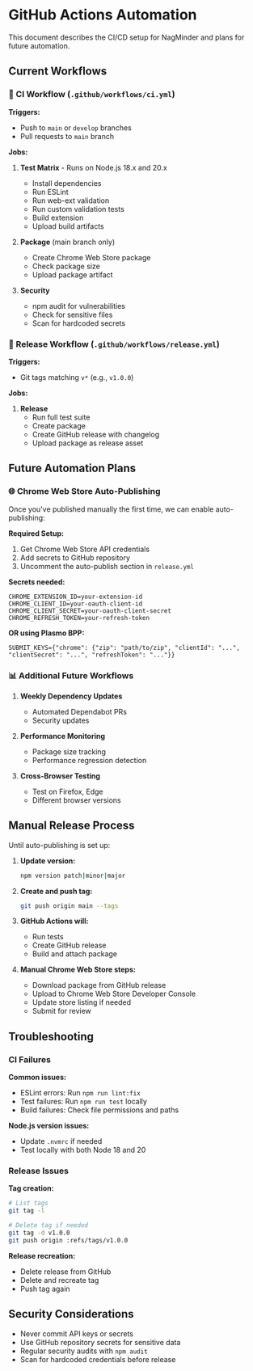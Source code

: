 # GitHub Actions Automation

This document describes the CI/CD setup for NagMinder and plans for future automation.

## Current Workflows

### 🔄 CI Workflow (`.github/workflows/ci.yml`)

**Triggers:**

- Push to `main` or `develop` branches
- Pull requests to `main` branch

**Jobs:**
1. **Test Matrix** - Runs on Node.js 18.x and 20.x
   - Install dependencies
   - Run ESLint
   - Run web-ext validation
   - Run custom validation tests
   - Build extension
   - Upload build artifacts

2. **Package** (main branch only)
   - Create Chrome Web Store package
   - Check package size
   - Upload package artifact

3. **Security**
   - npm audit for vulnerabilities
   - Check for sensitive files
   - Scan for hardcoded secrets

### 🚀 Release Workflow (`.github/workflows/release.yml`)

**Triggers:**
- Git tags matching `v*` (e.g., `v1.0.0`)

**Jobs:**
1. **Release**
   - Run full test suite
   - Create package
   - Create GitHub release with changelog
   - Upload package as release asset

## Future Automation Plans

### 🌐 Chrome Web Store Auto-Publishing

Once you've published manually the first time, we can enable auto-publishing:

**Required Setup:**
1. Get Chrome Web Store API credentials
2. Add secrets to GitHub repository
3. Uncomment the auto-publish section in `release.yml`

**Secrets needed:**
```
CHROME_EXTENSION_ID=your-extension-id
CHROME_CLIENT_ID=your-oauth-client-id  
CHROME_CLIENT_SECRET=your-oauth-client-secret
CHROME_REFRESH_TOKEN=your-refresh-token
```

**OR using Plasmo BPP:**
```
SUBMIT_KEYS={"chrome": {"zip": "path/to/zip", "clientId": "...", "clientSecret": "...", "refreshToken": "..."}}
```

### 📊 Additional Future Workflows

1. **Weekly Dependency Updates**
   - Automated Dependabot PRs
   - Security updates

2. **Performance Monitoring**
   - Package size tracking
   - Performance regression detection

3. **Cross-Browser Testing**
   - Test on Firefox, Edge
   - Different browser versions

## Manual Release Process

Until auto-publishing is set up:

1. **Update version:**
   ```bash
   npm version patch|minor|major
   ```

2. **Create and push tag:**
   ```bash
   git push origin main --tags
   ```

3. **GitHub Actions will:**
   - Run tests
   - Create GitHub release
   - Build and attach package

4. **Manual Chrome Web Store steps:**
   - Download package from GitHub release
   - Upload to Chrome Web Store Developer Console
   - Update store listing if needed
   - Submit for review

## Troubleshooting

### CI Failures

**Common issues:**
- ESLint errors: Run `npm run lint:fix`
- Test failures: Run `npm run test` locally
- Build failures: Check file permissions and paths

**Node.js version issues:**
- Update `.nvmrc` if needed
- Test locally with both Node 18 and 20

### Release Issues

**Tag creation:**
```bash
# List tags
git tag -l

# Delete tag if needed
git tag -d v1.0.0
git push origin :refs/tags/v1.0.0
```

**Release recreation:**
- Delete release from GitHub
- Delete and recreate tag
- Push tag again

## Security Considerations

- Never commit API keys or secrets
- Use GitHub repository secrets for sensitive data
- Regular security audits with `npm audit`
- Scan for hardcoded credentials before release
